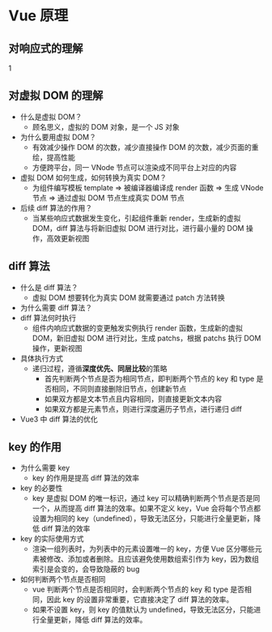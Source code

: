 # Vue 原理 

## 对响应式的理解 
1 
## 对虚拟 DOM 的理解 
- 什么是虚拟 DOM？
  - 顾名思义，虚拟的 DOM 对象，是一个 JS 对象
- 为什么要用虚拟 DOM？
   - 有效减少操作 DOM 的次数，减少直接操作 DOM 的次数，减少页面的重绘，提高性能
   - 方便跨平台，同一 VNode 节点可以渲染成不同平台上对应的内容
- 虚拟 DOM 如何生成，如何转换为真实 DOM？
   - 为组件编写模板 template => 被编译器编译成 render 函数 => 生成 VNode 节点 => 通过虚拟 DOM 节点生成真实 DOM 节点
- 后续 diff 算法的作用？
  - 当某些响应式数据发生变化，引起组件重新 render，生成新的虚拟 DOM，diff 算法与将新旧虚拟 DOM 进行对比，进行最小量的 DOM 操作，高效更新视图

## diff 算法
- 什么是 diff 算法？
  - 虚拟 DOM 想要转化为真实 DOM 就需要通过 patch 方法转换
- 为什么需要 diff 算法？
- diff 算法何时执行
  - 组件内响应式数据的变更触发实例执行 render 函数，生成新的虚拟 DOM，新旧虚拟 DOM 进行对比，生成 patchs，根据 patchs 执行 DOM 操作，更新视图
- 具体执行方式
  - 递归过程，遵循**深度优先、同层比较**的策略
    - 首先判断两个节点是否为相同节点，即判断两个节点的 key 和 type 是否相同，不同则直接删除旧节点，创建新节点
    - 如果双方都是文本节点且内容相同，则直接更新文本内容
    - 如果双方都是元素节点，则进行深度遍历子节点，进行递归 diff
- Vue3 中 diff 算法的优化

## key 的作用
- 为什么需要 key
  - key 的作用是提高 diff 算法的效率
- key 的必要性
  - key 是虚拟 DOM 的唯一标识，通过 key 可以精确判断两个节点是否是同一个，从而提高 diff 算法的效率。如果不定义 key，Vue 会将每个节点都设置为相同的 key（undefined），导致无法区分，只能进行全量更新，降低 diff 算法的效率
- key 的实际使用方式 
  - 渲染一组列表时，为列表中的元素设置唯一的 key，方便 Vue 区分哪些元素被修改、添加或者删除。且应该避免使用数组索引作为 key，因为数组索引是会变的，会导致隐蔽的 bug
-  如何判断两个节点是否相同
   -  vue 判断两个节点是否相同时，会判断两个节点的 key 和 type 是否相同，因此 key 的设置非常重要，它直接决定了 diff 算法的效率。
   -  如果不设置 key，则 key 的值默认为 undefined，导致无法区分，只能进行全量更新，降低 diff 算法的效率。
  

## 